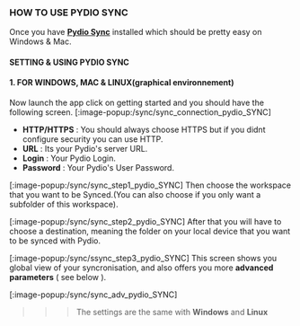 ### HOW TO USE PYDIO SYNC
Once you have **[Pydio Sync](https://pydio.com/en/get-pydio/downloads/pydiosync-desktop-app)** installed which should be pretty easy on Windows & Mac.

#### SETTING & USING PYDIO SYNC
#### 1. FOR WINDOWS, MAC & LINUX(graphical environnement)
Now launch the app click on getting started and you should have the following screen.
[:image-popup:/sync/sync_connection_pydio_SYNC]
+ **HTTP/HTTPS** : You should always choose HTTPS but if you didnt configure security you can use HTTP.
+ **URL** : Its your Pydio's server URL.
+ **Login** : Your Pydio Login.
+ **Password** : Your Pydio's User Password.

[:image-popup:/sync/sync_step1_pydio_SYNC]
Then choose the workspace that you want to be Synced.(You can also choose if you only want a subfolder of this workspace).

[:image-popup:/sync/sync_step2_pydio_SYNC]
After that you will have to choose a destination, meaning the folder on your local device that you want to be synced with Pydio.

[:image-popup:/sync/ssync_step3_pydio_SYNC]
This screen shows you global view of your syncronisation, and also offers you more **advanced parameters** ( see below ).

[:image-popup:/sync/sync_adv_pydio_SYNC]



>>> The settings are the same with **Windows** and **Linux**

